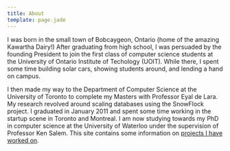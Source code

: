 ```yaml
---
title: About
template: page.jade
---
```


I was born in the small town of Bobcaygeon, Ontario (home of the amazing Kawartha Dairy!)
After graduating from high school, I was persuaded by the founding President to join the first class of computer science students at the University of Ontario Institute of Techology (UOIT).
While there, I spent some time building solar cars, showing students around, and lending a hand on campus.

I then made my way to the Department of Computer Science at the University of Toronto to complete my Masters with Professor Eyal de Lara.
My research revolved around scaling databases using the SnowFlock project.
I graduated in January 2011 and spent some time working in the startup scene in Toronto and Montreal.
I am now studying towards my PhD in computer science at the University of Waterloo under the supervision of Professor Ken Salem.
This site contains some information on [projects I have worked on](/projects/).
